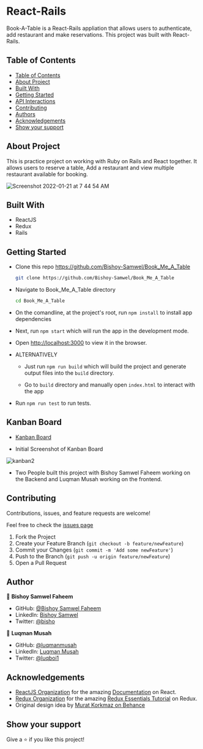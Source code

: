 # React-Rails
Book-A-Table is a React-Rails appliation that allows users to authenticate, add restaurant and make reservations. This project was built with React-Rails.

## Table of Contents

- [Table of Contents](#table-of-contents)
- [About Project](#about-project)
- [Built With](#built-with)
- [Getting Started](#getting-started)
- [API Interactions](#api-interactions)
- [Contributing](#contributing)
- [Authors](#authors)
- [Acknowledgements](#acknowledgements)
- [Show your support](#show-your-support)

## About Project

This is practice project on working with Ruby on Rails and React together. 
It allows users to reserve a table, Add a restaurant and view multiple restaurant available for booking.

![Screenshot 2022-01-21 at 7 44 54 AM](https://user-images.githubusercontent.com/22328716/150487194-5f7c0ad9-03ab-4b74-9248-1e6ebf008e96.png)


## Built With

- ReactJS
- Redux
- Rails

## Getting Started

- Clone this repo <https://github.com/Bishoy-Samwel/Book_Me_A_Table>

  ```bash
  git clone https://github.com/Bishoy-Samwel/Book_Me_A_Table
  ```

- Navigate to Book_Me_A_Table directory

  ```bash
  cd Book_Me_A_Table
  ```

- On the comandline, at the project's root, run `npm install` to install app dependencies

- Next, run `npm start` which will run the app in the development mode.

- Open [http://localhost:3000](http://localhost:3000) to view it in the browser.

- ALTERNATIVELY

  - Just run `npm run build` which will build the project and generate output files into the `build` directory.

  - Go to `build` directory and manually open `index.html` to interact with the app

- Run `npm run test` to run tests.

## Kanban Board

- [Kanban Board](https://github.com/Bishoy-Samwel/Book_Me_A_Table/projects/1)

- Initial Screenshot of Kanban Board

![kanban2](https://user-images.githubusercontent.com/22328716/148969183-41db07b4-638b-49a6-8b2f-b6663460b19a.png)

- Two People built this project with Bishoy Samwel Faheem working on the Backend and Luqman Musah working on the frontend. 

## Contributing

Contributions, issues, and feature requests are welcome!

Feel free to check the [issues page](https://github.com/Bishoy-Samwel/Book_Me_A_Table/issues)

1. Fork the Project
2. Create your Feature Branch (`git checkout -b feature/newFeature`)
3. Commit your Changes (`git commit -m 'Add some newFeature'`)
4. Push to the Branch (`git push -u origin feature/newFeature`)
5. Open a Pull Request

## Author

👤 **Bishoy Samwel Faheem**

- GitHub: [@Bishoy Samwel Faheem](https://github.com/Bishoy-Samwel)
- LinkedIn: [Bishoy Samwel](https://www.linkedin.com/in/bishoy-samwuel-ss/)
- Twitter: [@bisho](https://twitter.com/BishoFaheem15)


👤 **Luqman Musah**

- GitHub: [@luqmanmusah](https://github.com/luqmanmusah)
- LinkedIn: [Luqman Musah](https://www.linkedin.com/in/luqman-musah/)
- Twitter: [@luqboi1](https://twitter.com/luqboi1)


## Acknowledgements

- [ReactJS Organization](https://reactjs.org/) for the amazing [Documentation](https://reactjs.org/docs/getting-started.html) on React.
- [Redux Organization](https://redux.js.org/) for the amazing [Redux Essentials Tutorial](https://redux.js.org/tutorials/essentials/part-1-overview-concepts) on Redux.
- Original design idea by [ Murat Korkmaz on Behance](https://www.behance.net/gallery/26425031/Vespa-Responsive-Redesign)

## Show your support

Give a ⭐️ if you like this project!
